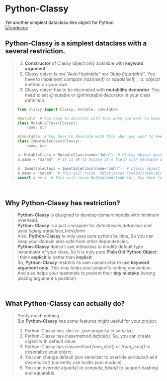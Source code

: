 # Python-Classy
Yet another simplest dataclass-like object for Python.  
[![codecov](https://codecov.io/gh/E5presso/Classy/branch/main/graph/badge.svg?token=F6WD2Y1976)](https://codecov.io/gh/E5presso/Classy)
<br>

## **Python-Classy** is a simplest dataclass with a several **restriction**.  
> 1. **Constructor** of Classy object only available with **keyword argument**.  
> 2. Classy object is not *"Auto Hashable"* nor *"Auto Equatable"*. You have to implement *compute_hash(self)* or *equals(self, __o: object)* method on your own.  
> 3. Classy object has to be decorated with **mutability decorator**. You need to set @mutable or @immutable decorator in your class definition.  
> ```python
> from classy import Classy, mutable, immutable
>
> @mutable  # You have to decorate with this when you want to keep this object mutable
> class MutableClass(Classy):
>     name: str
> 
> @immutable  # You have to decorate with this when you want to keep this object immutable
> class ImmutableClass(Classy):
>     name: str
> 
> a: MutableClass = MutableClass(name="John")  # Classy object must be constructed with keyword argument.
> a.name = "Sarah"  # It is OK to mutate it's field with @mutable decorator.
> 
> b: ImmutableClass = ImmutableClass(name="John")  # Classy object must be constructed with keyword argument.
> b.name = "Sarah"  # This will raise 'dataclasses.FrozenInstanceError'
> assert a == a  # This will raise NotImplementedError. You have to implement equals(self, __o: object) -> bool:
>```  

<br>

## Why **Python-Classy** has restriction?  
> **Python-Classy** is designed to develop domain models with minimum overhead.  
> **Python-Classy** is a just a wrapper for *dataclasses.dataclass* and uses *typing.dataclass_transform*  
> Also, **Python-Classy** is only uses pure python builtins, So you can keep your domain area safe from other dependencies.  
> **Python-Classy** doesn't use metaclass to modify default type instantiator of your class. So It is truly pure **Plain Old Python Object**.  
> I think **explicit** is better than **implicit**.  
> So, **Python-Classy** restricts its own constructor to use **keyword argument only**. This may helps your project's coding convention.  
> And also helps your teammate to prevent their **tiny mistake** (wrong placing argument's position)  

<br>

## What **Python-Classy** can actually do?
> Pretty much nothing.  
> But **Python-Classy** has some features might useful for your project.  
> 1. Python-Classy has *.dict* or *.json* property to serialize.  
> 2. Python-Classy has classmethod *default()*. So, you can create object with default value.  
> 3. Python-Classy has classmethod *from_dict()* or *from_json()* to deserialize your object.  
> 4. You can change default json serializer to override *serialize()* and *deserialize()* (currently use builtin json module)
> 5. You can override *equals()* or *compute_hash()* to support hashing and equatable.  
